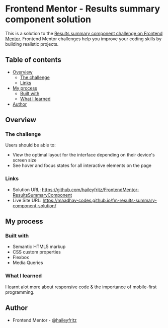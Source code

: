 # Frontend Mentor - Results summary component solution

This is a solution to the [Results summary component challenge on Frontend Mentor](https://www.frontendmentor.io/challenges/results-summary-component-CE_K6s0maV). Frontend Mentor challenges help you improve your coding skills by building realistic projects. 

## Table of contents

- [Overview](#overview)
  - [The challenge](#the-challenge)
  - [Links](#links)
- [My process](#my-process)
  - [Built with](#built-with)
  - [What I learned](#what-i-learned)
- [Author](#author)

## Overview

### The challenge

Users should be able to:

- View the optimal layout for the interface depending on their device's screen size
- See hover and focus states for all interactive elements on the page

### Links

- Solution URL: https://github.com/haileyfritz/FrontendMentor-ResultsSummaryComponent
- Live Site URL: https://maadhav-codes.github.io/fm-results-summary-component-solution/

## My process

### Built with

- Semantic HTML5 markup
- CSS custom properties
- Flexbox
- Media Queries


### What I learned

I learnt alot more about responsive code & the importance of mobile-first programming.


## Author

- Frontend Mentor - [@haileyfritz](https://www.frontendmentor.io/profile/haileyfritz)

